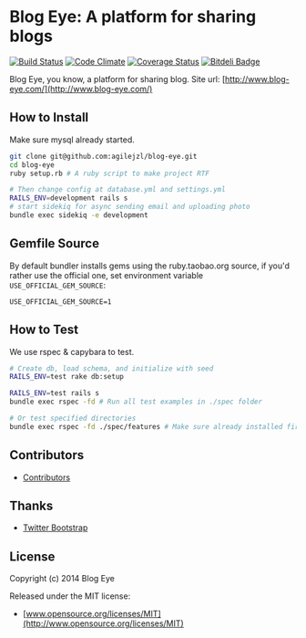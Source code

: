 Blog Eye: A platform for sharing blogs
=======

[![Build Status](http://img.shields.io/travis/agilejzl/blog-eye.svg)][travis]
[![Code Climate](http://img.shields.io/codeclimate/github/agilejzl/blog-eye.svg)][codeclimate]
[![Coverage Status](http://img.shields.io/coveralls/agilejzl/blog-eye.svg)][coveralls]
[![Bitdeli Badge](https://d2weczhvl823v0.cloudfront.net/agilejzl/blog-eye/trend.png)](https://bitdeli.com/free "Bitdeli Badge")

[travis]: http://travis-ci.org/agilejzl/blog-eye
[codeclimate]: https://codeclimate.com/github/agilejzl/blog-eye
[coveralls]: https://coveralls.io/r/agilejzl/blog-eye

Blog Eye, you know, a platform for sharing blog. Site url: [http://www.blog-eye.com/](http://www.blog-eye.com/)

## How to Install

Make sure mysql already started.
```bash
git clone git@github.com:agilejzl/blog-eye.git
cd blog-eye
ruby setup.rb # A ruby script to make project RTF

# Then change config at database.yml and settings.yml
RAILS_ENV=development rails s
# start sidekiq for async sending email and uploading photo
bundle exec sidekiq -e development
```

## Gemfile Source

By default bundler installs gems using the ruby.taobao.org source, if you'd rather use the official one, set environment variable `USE_OFFICIAL_GEM_SOURCE`:

```
USE_OFFICIAL_GEM_SOURCE=1
```

## How to Test

We use rspec & capybara to test.
```bash
# Create db, load schema, and initialize with seed
RAILS_ENV=test rake db:setup

RAILS_ENV=test rails s
bundle exec rspec -fd # Run all test examples in ./spec folder

# Or test specified directories
bundle exec rspec -fd ./spec/features # Make sure already installed firefox
```

## Contributors

* [Contributors](https://github.com/agilejzl/blog-eye/contributors)

## Thanks

* [Twitter Bootstrap](http://getbootstrap.com/)

## License

Copyright (c) 2014 Blog Eye

Released under the MIT license:

* [www.opensource.org/licenses/MIT](http://www.opensource.org/licenses/MIT)

